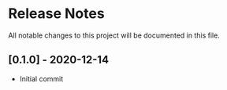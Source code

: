 # Release Notes

All notable changes to this project will be documented in this file.

## [0.1.0] - 2020-12-14

- Initial commit
